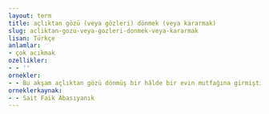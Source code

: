 ```yaml
---
layout: term
title: açlıktan gözü (veya gözleri) dönmek (veya kararmak)
slug: acliktan-gozu-veya-gozleri-donmek-veya-kararmak
lisan: Türkçe
anlamlar:
- çok acıkmak
ozellikler:
- - ''
ornekler:
- - Bu akşam açlıktan gözü dönmüş bir hâlde bir evin mutfağına girmişti.
orneklerkaynak:
- - Sait Faik Abasıyanık
---
```


